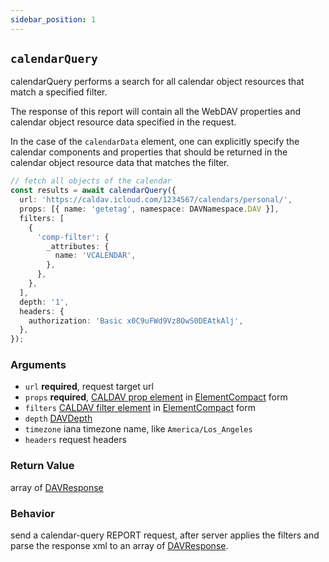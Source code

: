 ```yaml
---
sidebar_position: 1
---
```


## `calendarQuery`

calendarQuery performs a search for all calendar object resources that match a specified filter.

The response of this report will contain all the WebDAV properties and calendar object resource data specified in the request.

In the case of the `calendarData` element, one can explicitly specify the calendar components and properties that should be returned in the calendar object resource data that matches the filter.

```ts
// fetch all objects of the calendar
const results = await calendarQuery({
  url: 'https://caldav.icloud.com/1234567/calendars/personal/',
  props: [{ name: 'getetag', namespace: DAVNamespace.DAV }],
  filters: [
    {
      'comp-filter': {
        _attributes: {
          name: 'VCALENDAR',
        },
      },
    },
  ],
  depth: '1',
  headers: {
    authorization: 'Basic x0C9uFWd9Vz8OwS0DEAtkAlj',
  },
});
```

### Arguments

- `url` **required**, request target url
- `props` **required**, [CALDAV prop element](https://datatracker.ietf.org/doc/html/rfc4791#section-9.6.4) in [ElementCompact](../types/ElementCompact.md) form
- `filters` [CALDAV filter element](https://datatracker.ietf.org/doc/html/rfc4791#section-9.7) in [ElementCompact](../types/ElementCompact.md) form
- `depth` [DAVDepth](../types/DAVDepth.md)
- `timezone` iana timezone name, like `America/Los_Angeles`
- `headers` request headers

### Return Value

array of [DAVResponse](../types/DAVResponse.md)

### Behavior

send a calendar-query REPORT request, after server applies the filters and parse the response xml to an array of [DAVResponse](../types/DAVResponse.md).
